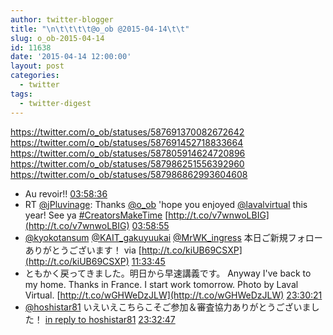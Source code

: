 ```yaml
---
author: twitter-blogger
title: "\n\t\t\t\t@o_ob @2015-04-14\t\t"
slug: o_ob-2015-04-14
id: 11638
date: '2015-04-14 12:00:00'
layout: post
categories:
  - twitter
tags:
  - twitter-digest
---
```


https://twitter.com/o_ob/statuses/587691370082672642 https://twitter.com/o_ob/statuses/587691452718833664 https://twitter.com/o_ob/statuses/587805914624720896 https://twitter.com/o_ob/statuses/587986251556392960 https://twitter.com/o_ob/statuses/587986862993604608  

*   Au revoir!! [03:58:36](https://twitter.com/o_ob/statuses/587691370082672642)
*   RT [@jPluvinage](https://twitter.com/jPluvinage): Thanks [@o_ob](https://twitter.com/o_ob) 'hope you enjoyed [@lavalvirtual](https://twitter.com/lavalvirtual) this year! See ya [#CreatorsMakeTime](https://twitter.com/search?q=%23CreatorsMakeTime&src=hash) [http://t.co/v7wnwoLBIG](http://t.co/v7wnwoLBIG) [03:58:55](https://twitter.com/o_ob/statuses/587691452718833664)
*   [@kyokotansum](https://twitter.com/kyokotansum) [@KAIT_gakuyuukai](https://twitter.com/KAIT_gakuyuukai) [@MrWK_ingress](https://twitter.com/MrWK_ingress) 本日ご新規フォローありがとうございます！ via [http://t.co/kiUB69CSXP](http://t.co/kiUB69CSXP) [11:33:45](https://twitter.com/o_ob/statuses/587805914624720896)
*   ともかく戻ってきました。明日から早速講義です。 Anyway I've back to my home. Thanks in France. I start work tomorrow. Photo by Laval Virtual. [http://t.co/wGHWeDzJLW](http://t.co/wGHWeDzJLW) [23:30:21](https://twitter.com/o_ob/statuses/587986251556392960)
*   [@hoshistar81](https://twitter.com/hoshistar81) いえいえこちらこそご参加＆審査協力ありがとうございました！ [in reply to hoshistar81](https://twitter.com/hoshistar81/statuses/587986581476089857) [23:32:47](https://twitter.com/o_ob/statuses/587986862993604608)